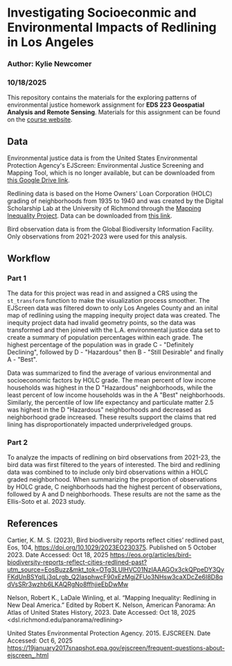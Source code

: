 # Investigating Socioeconmic and Environmental Impacts of Redlining in Los Angeles

### Author: Kylie Newcomer

### 10/18/2025

This repository contains the materials for the exploring patterns of environmental justice homework assignment for **EDS 223 Geospatial Analysis and Remote Sensing**. Materials for this assignment can be found on the [course website](https://eds-223-geospatial.github.io/).

## Data

Environmental justice data is from the United States Environmental Protection Agency's EJScreen: Environmental Justice Screening and Mapping Tool, which is no longer available, but can be downloaded from [this Google Drive link](https://drive.google.com/file/d/1nG6Nj1bXfzQFOVMO8Km3eNy4SWu1YcIQ/view).

Redlining data is based on the  Home Owners' Loan Corporation (HOLC) grading of neighborhoods from 1935 to 1940 and was created by the Digital Scholarship Lab at the University of Richmond through the [Mapping Inequality Project](https://dsl.richmond.edu/panorama/redlining/#loc=5/39.1/-94.58). Data can be downloaded from [this link](https://dsl.richmond.edu/panorama/redlining/data).

Bird observation data is from the Global Biodiversity Information Facility. Only observations from 2021-2023 were used for this analysis.

## Workflow
### Part 1
The data for this project was read in and assigned a CRS using the `st_transform` function to make the visualization process smoother. The EJScreen data was filtered down to only Los Angeles County and an inital map of redlining using the mapping inequity project data was created. The inequity project data had invalid geometry points, so the data was transformed and then joined with the L.A. environmental justice data set to create a summary of population percentages within each grade. The highest percentage of the population was in grade C - "Definitely Declining", followed by D - "Hazardous" then B - "Still Desirable" and finally A - "Best".

Data was summarized to find the average of various environmental and socioeconomic factors by HOLC grade. The mean percent of low income households was highest in the D "Hazardous" neighborhoods, while the least percent of low income households was in the A "Best" neighborhoods. Similarly, the percentile of low life expectancy and particulate matter 2.5 was highest in the D "Hazardous" neighborhoods and decreased as neighborhood grade increased. These results support the claims that red lining has disproportionately impacted underpriveledged groups.

### Part 2
To analyze the impacts of redlining on bird observations from 2021-23, the bird data was first filtered to the 
years of interested. The bird and redlining data was combined to to include only bird observations within a HOLC graded neighborhood. When summarizing the proportion of observations by HOLC grade, C neighborhoods had the highest percent of observations, followed by A and D neighborhoods. These results are not the same as the Ellis-Soto et al. 2023 study.

## References

Cartier, K. M. S. (2023), Bird biodiversity reports reflect cities’ redlined past, Eos, 104, https://doi.org/10.1029/2023EO230375. Published on 5 October 2023. Date Accessed: Oct 18, 2025 <https://eos.org/articles/bird-biodiversity-reports-reflect-cities-redlined-past?utm_source=EosBuzz&mkt_tok=OTg3LUlHVC01NzIAAAGOx3ckQPpeDY3QyFKdUnBSYqILj3qLrgb_Q2lasphwcF90xEzMgjZFUo3NHsw3caXDcZe6I8D8qdVsSRr3wzhb6LKAQRgNo8ffhjieEbDwMw>

Nelson, Robert K., LaDale Winling, et al. “Mapping Inequality: Redlining in New Deal America.” Edited by Robert K. Nelson, American Panorama: An Atlas of United States History, 2023. Date Accessed: Oct 18, 2025
<dsl.richmond.edu/panorama/redlining>

United States Environmental Protection Agency. 2015. EJSCREEN. Date Accessed: Oct 6, 2025 <https://19january2017snapshot.epa.gov/ejscreen/frequent-questions-about-ejscreen_.html>
